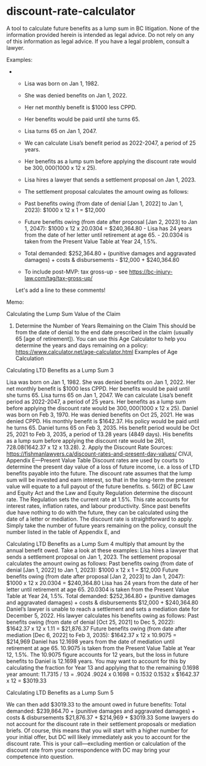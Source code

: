 # discount-rate-calculator

A tool to calculate future benefits as a lump sum in BC litigation. None of the information provided herein is intended as legal advice. Do not rely on any of this information as legal advice. If you have a legal problem, consult a lawyer.

Examples:

- - Lisa was born on Jan 1, 1982.
  - She was denied benefits on Jan 1, 2022.
  - Her net monthly benefit is $1000 less CPPD.
  - Her benefits would be paid until she turns 65.
  - Lisa turns 65 on Jan 1, 2047.
  - We can calculate Lisa’s benefit period as 2022-2047, a period of 25 years.
  - Her benefits as a lump sum before applying the discount rate would be $300,000 ($1000 x 12 x 25).

  - Lisa hires a lawyer that sends a settlement proposal on Jan 1, 2023.
  - The settlement proposal calculates the amount owing as follows:
  - Past benefits owing (from date of denial [Jan 1, 2022] to Jan 1, 2023):
    $1000 x 12 x 1 = $12,000
  - Future benefits owing (from date after proposal [Jan 2, 2023] to Jan 1, 2047):
    $1000 x 12 x 20.0304 = $240,364.80 - Lisa has 24 years from the date of her letter until retirement at age 65. - 20.0304 is taken from the Present Value Table at Year 24, 1.5%.
  - Total demanded: $252,364.80 + (punitive damages and aggravated damages) + costs & disbursements - $12,000 + $240,364.80

  - To include post-MVP: tax gross-up - see https://bc-injury-law.com/tag/tax-gross-up/

  Let's add a line to these comments!

Memo:

Calculating the Lump Sum Value of the
Claim

1. Determine the Number of Years Remaining on the
   Claim
   This should be from the date of denial to the end date prescribed in the claim
   (usually 65 [age of retirement]).
   You can use this Age Calculator to help you determine the years and days
   remaining on a policy: https://www.calculator.net/age-calculator.html
   Examples of Age Calculation

Calculating LTD Benefits as a Lump Sum 3

Lisa was born on Jan 1, 1982. She was denied benefits on Jan 1, 2022. Her net
monthly benefit is $1000 less CPPD. Her benefits would be paid until she turns 65.
Lisa turns 65 on Jan 1, 2047.
We can calculate Lisa’s benefit period as 2022-2047, a period of 25 years.
Her benefits as a lump sum before applying the discount rate would be
$300,000 ($1000 x 12 x 25).
Daniel was born on Feb 3, 1970. He was denied benefits on Oct 25, 2021. He was
denied CPPD. His monthly benefit is $1642.37. His policy would be paid until he
turns 65.
Daniel turns 65 on Feb 3, 2035.
His benefit period would be Oct 25, 2021 to Feb 3, 2035, a period of 13.28
years (4849 days).
His benefits as a lump sum before applying the discount rate would be
$261,728. 08 ($1642.37 x 12 x 13.28). 2. Apply the Discount Rate
Sources:
https://fishmanlawyers.ca/discount-rates-and-present-day-values/
CIVJI, Appendix E—Present Value Table
Discount rates are used by courts to determine the present day value of a loss of
future income, i.e. a loss of LTD benefits payable into the future. The discount rate
assumes that the lump sum will be invested and earn interest, so that in the long-term
the present value will equate to a full payout of the future benefits.
s. 56(2) of BC Law and Equity Act and the Law and Equity Regulation determine the
discount rate. The Regulation sets the current rate at 1.5%. This rate accounts for
interest rates, inflation rates, and labour productivity.
Since past benefits due have nothing to do with the future, they can be calculated using
the date of a letter or mediation.
The discount rate is straightforward to apply. Simply take the number of future years
remaining on the policy, consult the number listed in the table of Appendix E, and

Calculating LTD Benefits as a Lump Sum 4
multiply that amount by the annual benefit owed.
Take a look at these examples:
Lisa hires a lawyer that sends a settlement proposal on Jan 1, 2023. The settlement
proposal calculates the amount owing as follows:
Past benefits owing (from date of denial [Jan 1, 2022] to Jan 1, 2023):
$1000 x 12 x 1 = $12,000
Future benefits owing (from date after proposal [Jan 2, 2023] to Jan 1, 2047):
$1000 x 12 x 20.0304 = $240,364.80
Lisa has 24 years from the date of her letter until retirement at age 65.
20.0304 is taken from the Present Value Table at Year 24, 1.5%.
Total demanded: $252,364.80 + (punitive damages and aggravated damages) +
costs & disbursements
$12,000 + $240,364.80
Daniel’s lawyer is unable to reach a settlement and sets a mediation date for
December 5, 2022. His lawyer calculates his benefits owing as follows:
Past benefits owing (from date of denial [Oct 25, 2021] to Dec 5, 2022):
$1642.37 x 12 x 1.11 = $21,876.37
Future benefits owing (from date after mediation [Dec 6, 2022] to Feb 3, 2035):
$1642.37 x 12 x 10.9075 = $214,969
Daniel has 12.1698 years from the date of mediation until retirement at age 65.
10.9075 is taken from the Present Value Table at Year 12, 1.5%.
The 10.9075 figure accounts for 12 years, but the loss in future benefits to
Daniel is 12.1698 years. You may want to account for this by calculating the
fraction for Year 13 and applying that to the remaining 0.1698 year amount:
11.7315 / 13 = .9024
.9024 x 0.1698 = 0.1532
0.1532 x $1642.37 x 12 = $3019.33

Calculating LTD Benefits as a Lump Sum 5

We can then add $3019.33 to the amount owed in future benefits:
Total demanded: $239,864.70 + (punitive damages and aggravated damages) +
costs & disbursements
$21,876.37 + $214,969 + $3019.33
Some lawyers do not account for the discount rate in their settlement proposals or
mediation briefs. Of course, this means that you will start with a higher number for
your initial offer, but DC will likely immediately ask you to account for the discount
rate. This is your call—excluding mention or calculation of the discount rate from
your correspondence with DC may bring your competence into question.
